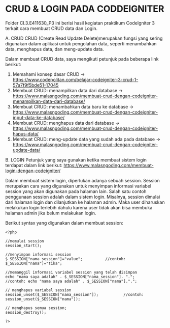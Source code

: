 # CRUD & LOGIN PADA CODDEIGNITER
Folder CI.3.E411630_P3 ini berisi hasil kegiatan praktikum CodeIgniter 3 terkait cara membuat CRUD data dan Login.


A.	CRUD
CRUD (Create Read Update Delete)merupakan fungsi yang sering digunakan dalam aplikasi untuk pengolahan data, seperti menambahkan data, menghapus data, dan meng-update data.

Dalam membuat CRUD data, saya mengikuti petunjuk pada beberapa link berikut:
1. Memahami konsep dasar CRUD ->  https://www.codepolitan.com/belajar-codeigniter-3-crud-1-57a7f9f5bde51-17045
2. Membuat CRUD: menampilkan data dari database ->  https://www.malasngoding.com/membuat-crud-dengan-codeigniter-menampilkan-data-dari-database/
3. Membuat CRUD: menambahkan data baru ke database ->  https://www.malasngoding.com/membuat-crud-dengan-codeigniter-input-data-ke-database/
4. Membuat CRUD: menghapus data dari database ->  https://www.malasngoding.com/membuat-crud-dengan-codeigniter-hapus-data/
5. Membuat CRUD: meng-update data yang sudah ada pada database ->  https://www.malasngoding.com/membuat-crud-dengan-codeigniter-update-data/


B.	LOGIN
Petunjuk yang saya gunakan ketika membuat sistem login terdapat dalam link berikut:
https://www.malasngoding.com/membuat-login-dengan-codeigniter/

Dalam membuat sistem login, diperlukan adanya sebuah session. Session merupakan cara yang digunakan untuk menyimpan informasi variabel session yang akan digunakan pada halaman lain.
Salah satu contoh penggunaan session adalah dalam sistem login. Misalnya, session dimulai dari halaman login dan dilanjutkan ke halaman admin. Maka user diharuskan melakukan login terlebih dahulu karena user tidak akan bisa membuka halaman admin jika belum melakukan login.

Berikut syntax yang digunakan dalam membuat session:
```
<?php

//memulai session
session_start(); 

//menyimpan informasi session
$_SESSION["nama_session"]="value";			//contoh: $_SESSION["nama"]="tika";

//memanggil informasi variabel session yang telah disimpan
echo "nama saya adalah" . $_SESSION["nama_session"]. ".";				//contoh: echo "nama saya adalah" . $_SESSION["nama"].".";

// menghapus variabel session    
session_unset($_SESSION["nama_session"]);			//contoh: session_unset($_SESSION["nama"]);
  
// menghapus semua session;     
session_destroy();

?>
```
